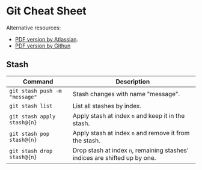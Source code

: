 # Git Cheat Sheet

Alternative resources:
- [PDF version by Atlassian](https://www.atlassian.com/git/tutorials/atlassian-git-cheatsheet).
- [PDF version by Githun](https://education.github.com/git-cheat-sheet-education.pdf)

## Stash

| Command | Description |
| - | - |
| `git stash push -m "message"` | Stash changes with name "message". |
| `git stash list` | List all stashes by index. |
| `git stash apply stash@{n}` | Apply stash at index `n` and keep it in the stash. |
| `git stash pop stash@{n}` | Apply stash at index `n` and remove it from the stash. |
| `git stash drop stash@{n}` | Drop stash at index `n`, remaining stashes' indices are shifted up by one. |
